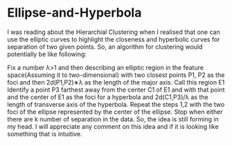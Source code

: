 # Ellipse-and-Hyperbola

I was reading about the Hierarchial Clustering when I realised that one can use the elliptic curves to highlight the closeness and hyperbolic curves for separation of two given points. So, an algorithm for clustering would potentially be like following:

Fix a number λ>1 and then describing an elliptic region in the feature space(Assuming it to two-dimensional) with two closest points P1, P2 as the foci and then 2d(P1,P2)∗λ as the length of the major axis. Call this region E1
Identify a point P3 farthest away from the center C1 of E1 and with that point and the center of E1 as the foci for a hyperbola and 2d(C1,P3)/λ as the length of transverse axis of the hyperbola.
Repeat the steps 1,2 with the two foci of the ellipse represented by the center of the ellipse.
Stop when either there are k number of separation in the data.
So, the idea is still forming in my head. I will appreciate any comment on this idea and if it is looking like something that is intuitive.
